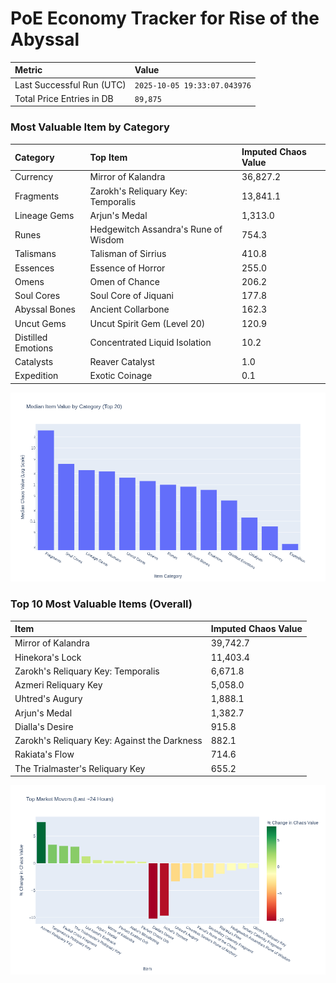 # PoE Economy Tracker for Rise of the Abyssal

<!-- START_MAINTENANCE -->
| Metric | Value |
|:---|:---|
| Last Successful Run (UTC) | `2025-10-05 19:33:07.043976` |
| Total Price Entries in DB | `89,875` |

<!-- END_MAINTENANCE -->

<!-- START_DATAFRAME_DEBUG -->
<!-- END_DATAFRAME_DEBUG -->

<!-- START_CATEGORY_ANALYSIS -->
### Most Valuable Item by Category
| Category | Top Item | Imputed Chaos Value |
| :--- | :--- | :--- |
| Currency | Mirror of Kalandra | 36,827.2 |
| Fragments | Zarokh's Reliquary Key: Temporalis | 13,841.1 |
| Lineage Gems | Arjun's Medal | 1,313.0 |
| Runes | Hedgewitch Assandra's Rune of Wisdom | 754.3 |
| Talismans | Talisman of Sirrius | 410.8 |
| Essences | Essence of Horror | 255.0 |
| Omens | Omen of Chance | 206.2 |
| Soul Cores | Soul Core of Jiquani | 177.8 |
| Abyssal Bones | Ancient Collarbone | 162.3 |
| Uncut Gems | Uncut Spirit Gem (Level 20) | 120.9 |
| Distilled Emotions | Concentrated Liquid Isolation | 10.2 |
| Catalysts | Reaver Catalyst | 1.0 |
| Expedition | Exotic Coinage | 0.1 |


![Category Analysis Chart](charts/category_analysis.png)
<!-- END_ANALYSIS -->

<!-- START_ANALYSIS -->
### Top 10 Most Valuable Items (Overall)
| Item | Imputed Chaos Value |
| :--- | :--- |
| Mirror of Kalandra | 39,742.7 |
| Hinekora's Lock | 11,403.4 |
| Zarokh's Reliquary Key: Temporalis | 6,671.8 |
| Azmeri Reliquary Key | 5,058.0 |
| Uhtred's Augury | 1,888.1 |
| Arjun's Medal | 1,382.7 |
| Dialla's Desire | 915.8 |
| Zarokh's Reliquary Key: Against the Darkness | 882.1 |
| Rakiata's Flow | 714.6 |
| The Trialmaster's Reliquary Key | 655.2 |


![Market Movers Chart](charts/market_movers.png)
<!-- END_ANALYSIS -->
